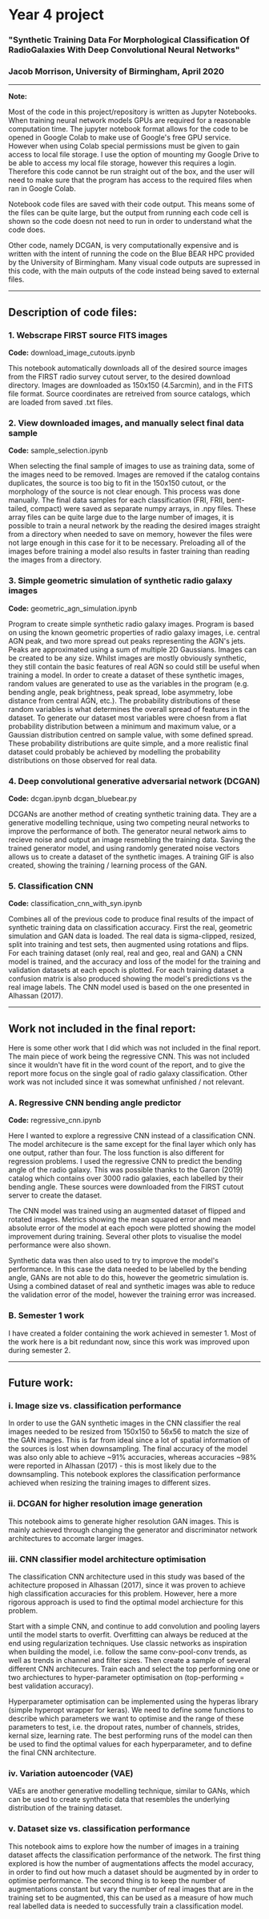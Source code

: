 # Year 4 project
### "Synthetic Training Data For Morphological Classification Of RadioGalaxies With Deep Convolutional Neural Networks"
### Jacob Morrison, University of Birmingham, April 2020

---

**Note:** 

Most of the code in this project/repository is written as Jupyter Notebooks. When training neural network models GPUs are required for a reasonable computation time. The jupyter notebook format allows for the code to be opened in Google Colab to make use of Google's free GPU service. However when using Colab special permissions must be given to gain access to local file storage. I use the option of mounting my Google Drive to be able to access my local file storage, however this requires a login. Therefore this code cannot be run straight out of the box, and the user will need to make sure that the program has access to the required files when ran in Google Colab.

Notebook code files are saved with their code output. This means some of the files can be quite large, but the output from running each code cell is shown so the code doesn not need to run in order to understand what the code does.

Other code, namely DCGAN, is very computationally expensive and is written with the intent of running the code on the Blue BEAR HPC provided by the University of Birmingham. Many visual code outputs are supressed in this code, with the main outputs of the code instead being saved to external files.

---

## Description of code files:

### 1. Webscrape FIRST source FITS images

**Code:** download_image_cutouts.ipynb

This notebook automatically downloads all of the desired source images from the FIRST radio survey cutout server, to the desired download directory. Images are downloaded as 150x150 (4.5arcmin), and in the FITS file format. Source coordinates are retreived from source catalogs, which are loaded from saved .txt files. 

### 2. View downloaded images, and manually select final data sample

**Code:** sample_selection.ipynb

When selecting the final sample of images to use as training data, some of the images need to be removed. Images are removed if the catalog contains duplicates, the source is too big to fit in the 150x150 cutout, or the morphology of the source is not clear enough. This process was done manually. The final data samples for each classification (FRI, FRII, bent-tailed, compact) were saved as separate numpy arrays, in .npy files. These array files can be quite large due to the large number of images, it is possible to train a neural network by the reading the desired images straight from a directory when needed to save on memory, however the files were not large enough in this case for it to be necessary. Preloading all of the images before training a model also results in faster training than reading the images from a directory. 

### 3. Simple geometric simulation of synthetic radio galaxy images

**Code:** geometric_agn_simulation.ipynb

Program to create simple synthetic radio galaxy images. Program is based on using the known geometric properties of radio galaxy images, i.e. central AGN peak, and two more spread out peaks representing the AGN's jets. Peaks are approximated using a sum of multiple 2D Gaussians. Images can be created to be any size. Whilst images are mostly obviously synthetic, they still contain the basic features of real AGN so could still be useful when training a model. In order to create a dataset of these synthetic images, random values are generated to use as the variables in the program (e.g. bending angle, peak brightness, peak spread, lobe asymmetry, lobe distance from central AGN, etc.). The probability distributions of these random variables is what determines the overall spread of features in the dataset. To generate our dataset most variables were choesn from a flat probability distribution between a minimum and maximum value, or a Gaussian distribution centred on sample value, with some defined spread. These probability distributions are quite simple, and a more realistic final dataset could probably be achieved by modelling the probability distributions on those observed for real data. 

### 4. Deep convolutional generative adversarial network (DCGAN)

**Code:** dcgan.ipynb
          dcgan_bluebear.py

DCGANs are another method of creating synthetic training data. They are a generative modelling technique, using two competing neural networks to improve the performance of both. The generator neural network aims to recieve noise and output an image resmebling the training data. Saving the trained generator model, and using randomly generated noise vectors allows us to create a dataset of the synthetic images. A training GIF is also created, showing the training / learning process of the GAN. 

### 5. Classification CNN

**Code:** classification_cnn_with_syn.ipynb

Combines all of the previous code to produce final results of the impact of synthetic training data on classification accuracy. First the real, geometric simulation and GAN data is loaded. The real data is sigma-clipped, resized, split into training and test sets, then augmented using rotations and flips. For each training dataset (only real, real and geo, real and GAN) a CNN model is trained, and the accuracy and loss of the model for the training and validation datasets at each epoch is plotted. For each training dataset a confusion matrix is also produced showing the model's predictions vs the real image labels. The CNN model used is based on the one presented in Alhassan (2017). 

---

## Work not included in the final report:

Here is some other work that I did which was not included in the final report. The main piece of work being the regressive CNN. This was not included since it wouldn't have fit in the word count of the report, and to give the report more focus on the single goal of radio galaxy classification. Other work was not included since it was somewhat unfinished / not relevant.

### A. Regressive CNN bending angle predictor

**Code:** regressive_cnn.ipynb

Here I wanted to explore a regressive CNN instead of a classification CNN. The model architecure is the same except for the final layer which only has one output, rather than four. The loss function is also different for regression problems. I used the regressive CNN to predict the bending angle of the radio galaxy. This was possible thanks to the Garon (2019) catalog which contains over 3000 radio galaxies, each labelled by their bending angle. These sources were downloaded from the FIRST cutout server to create the dataset. 

The CNN model was trained using an augmented dataset of flipped and rotated images. Metrics showing the mean squared error and mean absolute error of the model at each epoch were plotted showing the model improvement during training. Several other plots to visualise the model performance were also shown. 

Synthetic data was then also used to try to improve the model's performance. In this case the data needed to be labelled by the bending angle, GANs are not able to do this, however the geometric simulation is. Using a combined dataset of real and synthetic images was able to reduce the validation error of the model, however the training error was increased.

### B. Semester 1 work

I have created a folder containing the work achieved in semester 1. Most of the work here is a bit redundant now, since this work was improved upon during semester 2.

---

## Future work:

### i. Image size vs. classification performance

In order to use the GAN synthetic images in the CNN classifier the real images needed to be resized from 150x150 to 56x56 to match the size of the GAN images. This is far from ideal since a lot of spatial information of the sources is lost when downsampling. The final accuracy of the model was also only able to achieve ~91% accuracies, whereas accuracies ~98% were reported in Alhassan (2017) - this is most likely due to the downsampling. This notebook explores the classification performance achieved when resizing the training images to different sizes.

### ii. DCGAN for higher resolution image generation

This notebook aims to generate higher resolution GAN images. This is mainly achieved through changing the generator and discriminator network architectures to accomate larger images.

### iii. CNN classifier model architecture optimisation

The classification CNN architecture used in this study was based of the achitecture proposed in Alhassan (2017), since it was proven to achieve high classification accuracies for this problem. However, here a more rigorous approach is used to find the optimal model archiecture for this problem.

Start with a simple CNN, and continue to add convolution and pooling layers until the model starts to overfit. Overfitting can always be reduced at the end using regularization techniques. Use classic networks as inspiration when building the model, i.e. follow the same conv-pool-conv trends, as well as trends in channel and filter sizes. Then create a sample of several different CNN architecures. Train each and select the top performing one or two archiectures to hyper-parameter optimisation on (top-performing = best validation accuracy). 

Hyperparameter optimisation can be implemented using the hyperas library (simple hyperopt wrapper for keras). We need to define some functions to describe which parameters we want to optimise and the range of these parameters to test, i.e. the dropout rates, number of channels, strides, kernal size, learning rate. The best performing runs of the model can then be used to find the optimal values for each hyperparameter, and to define the final CNN architecture. 

### iv. Variation autoencoder (VAE)

VAEs are another generative modelling technique, similar to GANs, which can be used to create synthetic data that resembles the underlying distribution of the training dataset.

### v. Dataset size vs. classification performance

This notebook aims to explore how the number of images in a training dataset affects the classification performance of the network. The first thing explored is how the number of augmentations affects the model accuracy, in order to find out how much a dataset should be augmented by in order to optimise performance. The second thing is to keep the number of augmentations constant but vary the number of real images that are in the training set to be augmented, this can be used as a measure of how much real labelled data is needed to successfully train a classification model.


